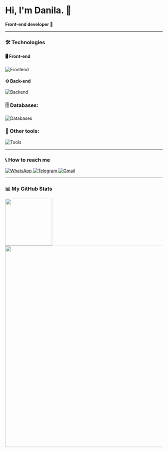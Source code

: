 <h1 align="left">
  <br>
  Hi, I'm Danila. 👋
</h1>

<p align="left">
  <strong>Front-end developer </strong> 🚀
</p>

---

### 🛠️ Technologies

#### 🖥️ Front-end
<p align="left">
  <img src="https://skillicons.dev/icons?i=javascript,typescript,react,nextjs,tailwindcss,webpack,vite" alt="Frontend" />
</p>

#### ⚙️ Back-end
<p align="left">
  <img src="https://skillicons.dev/icons?i=nodejs,express" alt="Backend" />
</p>

### 🗄️ Databases:
<p align="left">
  <img src="https://skillicons.dev/icons?i=postgresql" alt="Databases" />
</p>

### 👾 Other tools:
<p align="left">
  <img src="https://skillicons.dev/icons?i=figma,git,github" alt="Tools" />
</p>

---

### 📞 How to reach me

<p align="left">
  <a href="https://wa.me/89605162371" target="_blank">
    <img src="https://img.shields.io/badge/WhatsApp-25d366?style=for-the-badge&logo=whatsapp&logoColor=white" alt="WhatsApp" />
  </a>
  <a href="https://t.me/furyyxx" target="_blank">
    <img src="https://img.shields.io/badge/Telegram-26A5E4?style=for-the-badge&logo=telegram&logoColor=white" alt="Telegram" />
  </a>
  <a href="mailto:emelchenko1997@yandex.ru">
    <img src="https://img.shields.io/badge/Yandex.mail-FFA500?style=for-the-badge&logo=yandex&logoColor=white" alt="Gmail" />
  </a>
</p>

---

### 📊 My GitHub Stats

<p align="left">
  <img src="http://github-profile-summary-cards.vercel.app/api/cards/repos-per-language?username=DanilaEmelchenko&theme=2077" width="auto" height="150">
  <img src="http://github-profile-summary-cards.vercel.app/api/cards/profile-details?username=DanilaEmelchenko&theme=2077" width="642" height="auto">
</p>
